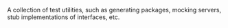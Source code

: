 A collection of test utilities, such as generating packages, mocking servers, stub implementations of interfaces, etc.
